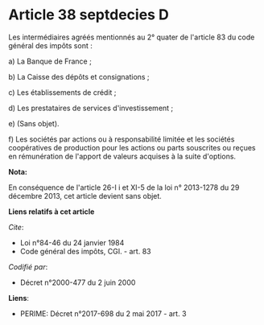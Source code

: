 # Article 38 septdecies D

Les intermédiaires agréés mentionnés au 2° quater de l'article 83 du code général des impôts sont : 

a) La Banque de France ; 

b) La Caisse des dépôts et consignations ; 

c) Les établissements de crédit ; 

d) Les prestataires de services d'investissement ; 

e) (Sans objet). 

f) Les sociétés par actions ou à responsabilité limitée et les    sociétés coopératives de production pour les actions ou
parts souscrites ou reçues en rémunération de l'apport de valeurs acquises à la suite d'options.

**Nota:**

En conséquence de l'article 26-I i et XI-5 de la loi n° 2013-1278 du 29 décembre 2013, cet article devient sans objet.

**Liens relatifs à cet article**

_Cite_:

  - Loi n°84-46 du 24 janvier 1984
  - Code général des impôts, CGI. - art. 83

_Codifié par_:

  - Décret n°2000-477 du 2 juin 2000

**Liens**:

  - PERIME: Décret n°2017-698 du 2 mai 2017 - art. 3

